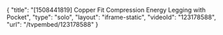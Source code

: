 {
    "title": "[1508441819] Copper Fit Compression Energy Legging with Pocket",
    "type": "solo",
    "layout": "iframe-static",
    "videoId": "123178588",
    "url": "\/tvpembed\/123178588"
}